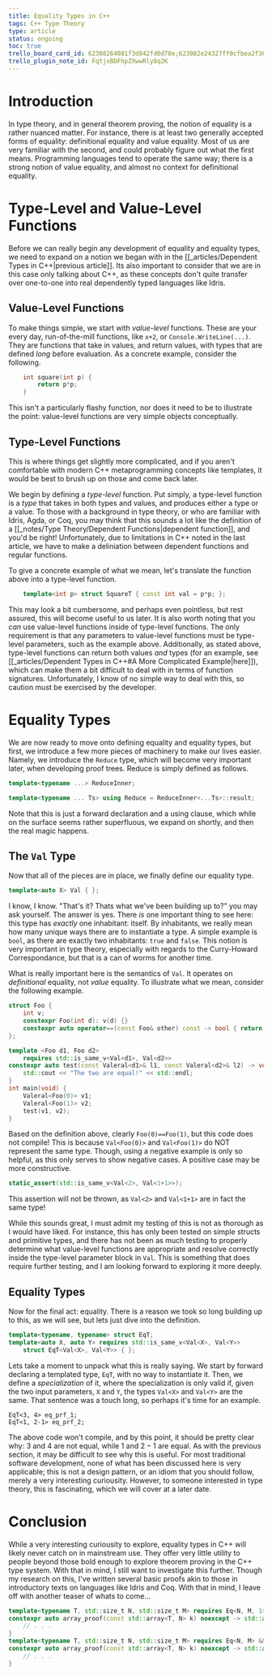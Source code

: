 ```yaml
---
title: Equality Types in C++
tags: C++ Type-Theory
type: article
status: ongoing
toc: true
trello_board_card_id: 62308264081f3d842fd0d78e;623082e24327ff0cfbea2f36
trello_plugin_note_id: FqtjxBDFhpZXwwRly8q2K
---
```

# Introduction
In type theory, and in general theorem proving, the notion of equality is a rather nuanced matter. For instance, there is at least two generally accepted forms of equality: definitional equality and value equality. Most of us are very familiar with the second, and could probably figure out what the first means. Programming languages tend to operate the same way; there is a strong notion of value equality, and almost no context for definitional equality.

# Type-Level and Value-Level Functions
Before we can really begin any development of equality and equality types, we need to expand on a notion we began with in the [[_articles/Dependent Types in C++\|previous article]]. Its also important to consider that we are in this case only talking about C++, as these concepts don't quite transfer over one-to-one into real dependently typed languages like Idris. 
## Value-Level Functions
To make things simple, we start with *value-level* functions. These are your every day, run-of-the-mill functions, like `x+2`, or `Console.WriteLine(...)`. They are functions that take in values, and return values, with types that are defined *long* before evaluation. As a concrete example, consider the following.
```cpp
	int square(int p) {
		return p*p;
	}
```
This isn't a particularly flashy function, nor does it need to be to illustrate the point: value-level functions are very simple objects conceptually.

## Type-Level Functions
This is where things get slightly more complicated, and if you aren't comfortable with modern C++ metaprogramming concepts like templates, it would be best to brush up on those and come back later. 

We begin by defining a *type-level* function. Put simply, a type-level function is a *type* that takes in both types and values, and produces either a type or a value. To those with a background in type theory, or who are familiar with Idris, Agda, or Coq, you may think that this sounds a lot like the definition of a [[_notes/Type Theory/Dependent Functions\|dependent function]], and you'd be right! Unfortunately, due to limitations in C++ noted in the last article, we have to make a deliniation between dependent functions and regular functions.

To give a concrete example of what we mean, let's translate the function above into a type-level function.
```cpp
	template<int p> struct SquareT { const int val = p*p; };
```
This may look a bit cumbersome, and perhaps even pointless, but rest assured, this will become useful to us later. 
It is also worth noting that you *can* use value-level functions inside of type-level functions. The only requirement is that any parameters to value-level functions must be type-level parameters, such as the example above. Additionally, as stated above, type-level functions can return both  values *and* types (for an example, see [[_articles/Dependent Types in C++#A More Complicated Example\|here]]), which can make them a bit difficult to deal with in terms of function signatures. Unfortunately, I know of no simple way to deal with this, so caution must be exercised by the developer.

# Equality Types
We are now ready to move onto defining equality and equality types, but first, we introduce a few more pieces of machinery to make our lives easier. Namely, we introduce the `Reduce` type, which will become very important later, when developing proof trees. Reduce is simply defined as follows.
```cpp
template<typename ...> ReduceInner;

template<typename ... Ts> using Reduce = ReduceInner<...Ts>::result;
```
Note that this is just a forward declaration and a using clause, which while on the surface seems rather superfluous, we expand on shortly, and then the real magic happens. 

## The `Val` Type
Now that all of the pieces are in place, we finally define our equality type.
```cpp
template<auto X> Val { };
```
I know, I know. "That's it? Thats what we've been building up to?" you may ask yourself. The answer is yes. There *is* one important thing to see here: this type has *exactly* one inhabitant: itself. By inhabitants, we really mean how many unique ways there are to instantiate a type. A simple example is `bool`, as there are exactly two inhabitants: `true` and `false`. This notion is very important in type theory, especially with regards to the Curry-Howard Correspondance, but that is a can of worms for another time.

What is really important here is the semantics of `Val`. It operates on *definitional* equality, not *value* equality. To illustrate what we mean, consider the following example.
```cpp
struct Foo {
	int v;
	constexpr Foo(int d): v(d) {}
	constexpr auto operator==(const Foo& other) const -> bool { return true; }
};

template <Foo d1, Foo d2>
	requires std::is_same_v<Val<d1>, Val<d2>>
constexpr auto test(const Valeral<d1>& l1, const Valeral<d2>& l2) -> void {
	std::cout << "The two are equal!" << std::endl;
}
int main(void) {
	Valeral<Foo(0)> v1;
	Valeral<Foo(1)> v2;
	test(v1, v2);
}
```
Based on the definition above, clearly `Foo(0)==Foo(1)`, but this code does not compile! This is because `Val<Foo(0)>` and `Val<Foo(1)>` do NOT represent the same type. Though, using a negative example is only so helpful, as this only serves to show negative cases. A positive case may be more constructive.
```cpp
static_assert(std::is_same_v<Val<2>, Val<1+1>>);
```
This assertion will not be thrown, as `Val<2>` and `Val<1+1>` are in fact the same type! 

While this sounds great, I must admit my testing of this is not as thorough as I would have liked. For instance, this has only been tested on simple structs and primitive types, and there has not been as much testing to properly determine what value-level functions are appropriate and resolve correctly inside the type-level parameter block in `Val`. This is something that does require further testing, and I am looking forward to exploring it more deeply.

## Equality Types
Now for the final act: equality. There is a reason we took so long building up to this, as we will see, but lets just dive into the definition.
```cpp
template<typename, typename> struct EqT;
template<auto X, auto Y> requires std::is_same_v<Val<X>, Val<Y>> 
	struct EqT<Val<X>, Val<Y>> { };
```

Lets take a moment to unpack what this is really saying. We start by forward declaring a templated type, `EqT`, with no way to instantiate it. Then, we define a *specialization* of it, where the specialization is only valid if, given the two input parameters, `X` and `Y`, the types `Val<X>` and `Val<Y>` are the same. That sentence was a touch long, so perhaps it's time for an example.
```
EqT<3, 4> eq_prf_1;
EqT<1, 2-1> eq_prf_2;
```
The above code won't compile, and by this point, it should be pretty clear why: $3$ and $4$ are not equal, while $1$ and $2-1$ are equal. As with the previous section, it may be difficult to see why this is useful. For most traditional software development, none of what has been discussed here is very applicable; this is not a design pattern, or an idiom that you should follow, merely a very interesting curiousity. However, to someone interested in type theory, this is fascinating, which we will cover at a later date.

# Conclusion
While a very interesting curiousity to explore, equality types in C++ will likely never catch on in mainstream use. They offer very little utility to people beyond those bold enough to explore theorem proving in the C++ type system. With that in mind, I still want to investigate this further. Though my research on this, I've written several basic proofs akin to those in introductory texts on languages like Idris and Coq. With that in mind, I leave off with another teaser of whats to come...
```cpp
template<typename T, std::size_t N, std::size_t M> requires Eq<N, M, 1>
constexpr auto array_proof(const std::array<T, N> k) noexcept -> std::array<T, M> {
	// . . .
}
template<typename T, std::size_t N, std::size_t M> requires Eq<N, M> && Neq<N, 1>
constexpr auto array_proof(const std::array<T, N> k) noexcept -> std::array<T, M> {
	// . . .
}
```